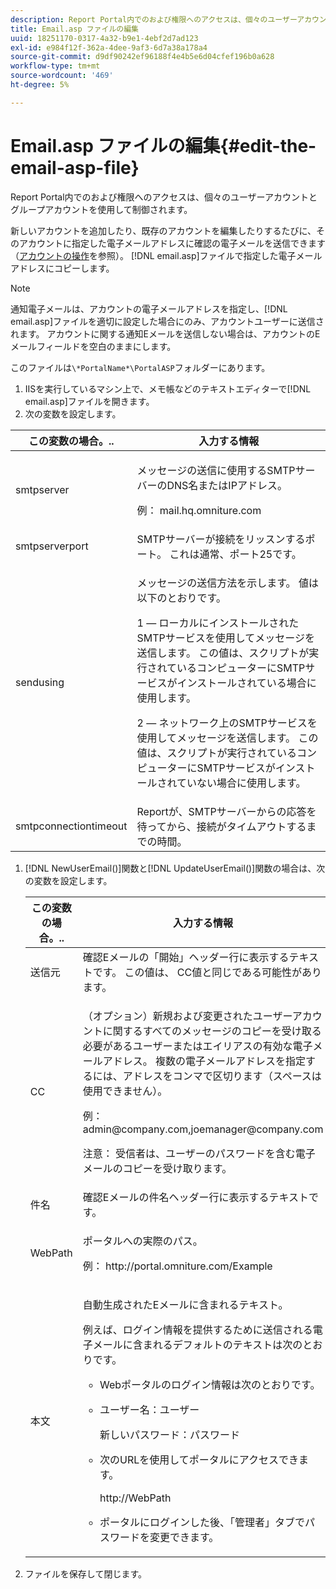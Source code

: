 ```yaml
---
description: Report Portal内でのおよび権限へのアクセスは、個々のユーザーアカウントとグループアカウントを使用して制御されます。
title: Email.asp ファイルの編集
uuid: 18251170-0317-4a32-b9e1-4ebf2d7ad123
exl-id: e984f12f-362a-4dee-9af3-6d7a38a178a4
source-git-commit: d9df90242ef96188f4e4b5e6d04cfef196b0a628
workflow-type: tm+mt
source-wordcount: '469'
ht-degree: 5%

---
```


# Email.asp ファイルの編集{#edit-the-email-asp-file}

Report Portal内でのおよび権限へのアクセスは、個々のユーザーアカウントとグループアカウントを使用して制御されます。

新しいアカウントを追加したり、既存のアカウントを編集したりするたびに、そのアカウントに指定した電子メールアドレスに確認の電子メールを送信できます（[アカウントの操作](../../../home/c-rpt-oview/c-admin-rpt/c-work-accts/c-work-accts.md#concept-c933a1940bda4a3489d61d8af315e45d)を参照）。 [!DNL email.asp]ファイルで指定した電子メールアドレスにコピーします。

>[!NOTE]
>
>通知電子メールは、アカウントの電子メールアドレスを指定し、[!DNL email.asp]ファイルを適切に設定した場合にのみ、アカウントユーザーに送信されます。 アカウントに関する通知Eメールを送信しない場合は、アカウントのEメールフィールドを空白のままにします。

このファイルは`\*PortalName*\PortalASP`フォルダーにあります。

1. IISを実行しているマシン上で、メモ帳などのテキストエディターで[!DNL email.asp]ファイルを開きます。
1. 次の変数を設定します。

<table id="table_44F52DA266364DF993C40678A28E0F0D"> 
 <thead> 
  <tr> 
   <th colname="col1" class="entry"> この変数の場合。.. </th> 
   <th colname="col2" class="entry"> 入力する情報 </th> 
  </tr> 
 </thead>
 <tbody> 
  <tr> 
   <td colname="col1"> smtpserver </td> 
   <td colname="col2"> <p>メッセージの送信に使用するSMTPサーバーのDNS名またはIPアドレス。 </p> <p>例：<span class="filepath"> mail.hq.omniture.com</span></p> </td> 
  </tr> 
  <tr> 
   <td colname="col1"> smtpserverport </td> 
   <td colname="col2"> SMTPサーバーが接続をリッスンするポート。 これは通常、ポート25です。 </td> 
  </tr> 
  <tr> 
   <td colname="col1"> sendusing </td> 
   <td colname="col2"> <p>メッセージの送信方法を示します。 値は以下のとおりです。 </p> <p>1 — ローカルにインストールされたSMTPサービスを使用してメッセージを送信します。 この値は、スクリプトが実行されているコンピューターにSMTPサービスがインストールされている場合に使用します。 </p> <p>2 — ネットワーク上のSMTPサービスを使用してメッセージを送信します。 この値は、スクリプトが実行されているコンピューターにSMTPサービスがインストールされていない場合に使用します。 </p> </td> 
  </tr> 
  <tr> 
   <td colname="col1"> smtpconnectiontimeout </td> 
   <td colname="col2"><span class="wintitle"> Report</span>が、SMTPサーバーからの応答を待ってから、接続がタイムアウトするまでの時間。 </td> 
  </tr> 
 </tbody> 
</table>

1. [!DNL NewUserEmail()]関数と[!DNL UpdateUserEmail()]関数の場合は、次の変数を設定します。

   <table id="table_91C5E36B84A94C4097EE5993592BE587"> 
   <thead> 
   <tr> 
      <th colname="col1" class="entry"> この変数の場合。.. </th> 
      <th colname="col2" class="entry"> 入力する情報 </th> 
   </tr> 
   </thead>
   <tbody> 
   <tr> 
      <td colname="col1"> 送信元 </td> 
      <td colname="col2">確認Eメールの「開始」ヘッダー行に表示するテキストです。 この値は、<span class="wintitle"> CC</span>値と同じである可能性があります。 </td> 
   </tr> 
   <tr> 
      <td colname="col1"> CC </td> 
      <td colname="col2"> <p>（オプション）新規および変更されたユーザーアカウントに関するすべてのメッセージのコピーを受け取る必要があるユーザーまたはエイリアスの有効な電子メールアドレス。 複数の電子メールアドレスを指定するには、アドレスをコンマで区切ります（スペースは使用できません）。 </p> <p>例：<span class="filepath"> admin@company.com,joemanager@company.com</span></p> <p> <p>注意： 受信者は、ユーザーのパスワードを含む電子メールのコピーを受け取ります。 </p> </p> </td> 
   </tr> 
   <tr> 
      <td colname="col1"> 件名 </td> 
      <td colname="col2"> 確認Eメールの件名ヘッダー行に表示するテキストです。 </td> 
   </tr> 
   <tr> 
      <td colname="col1"> WebPath </td> 
      <td colname="col2"> <p>ポータルへの実際のパス。 </p> <p>例：<span class="filepath"> http://portal.omniture.com/Example</span></p> </td> 
   </tr> 
   <tr> 
      <td colname="col1"> 本文 </td> 
      <td colname="col2"> <p>自動生成されたEメールに含まれるテキスト。 </p> <p>例えば、ログイン情報を提供するために送信される電子メールに含まれるデフォルトのテキストは次のとおりです。 
      <ul id="ul_7FF2E7399AB64D279EC5794AB02C9749">
      <li id="li_7CBCC5CFF9E04776BBC893278785AEE7">Webポータルのログイン情報は次のとおりです。 </li>
      <li id="li_5346F0AB3568444B88117C295D8E99C5"><p>ユーザー名：ユーザー </p><p>新しいパスワード：パスワード </p></li>
      <li id="li_B0D1FAE818BA42CF8546796800A1AA08"><p>次のURLを使用してポータルにアクセスできます。 </p><p><span class="filepath"> http://WebPath</span></p></li>
      <li id="li_7CD71EBDFA1D418F960040569CD511EB">ポータルにログインした後、「<span class="wintitle">管理者</span>」タブでパスワードを変更できます。 </li>
      </ul></p> </td> 
   </tr> 
   </tbody> 
   </table>

1. ファイルを保存して閉じます。
